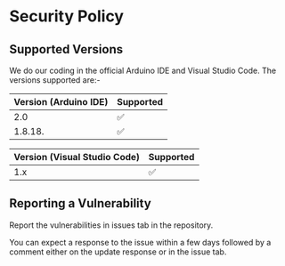 # Security Policy

## Supported Versions

We do our coding in the official Arduino IDE and Visual Studio Code. The versions supported are:-

| Version (Arduino IDE) | Supported | 
| ------- | ------------------ |               
| 2.0     | :white_check_mark: |              
| 1.8.18. | :white_check_mark: |

| Version (Visual Studio Code) | Supported |
| ------- | ------------------ |
|  1.x    |  ✅               |

## Reporting a Vulnerability

Report the vulnerabilities in issues tab in the repository.

You can expect a response to the issue within a few days followed by a comment either on the update response or in the issue tab.
